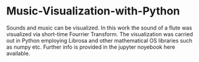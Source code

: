 # Music-Visualization-with-Python
Sounds and music can be visualized. In this work the sound of a flute was visualized via short-time Fourrier Transform. The visualization was carried out in Python employing Librosa and other mathematical OS libraries such as numpy etc. Further info is provided in the jupyter noyebook here available.

